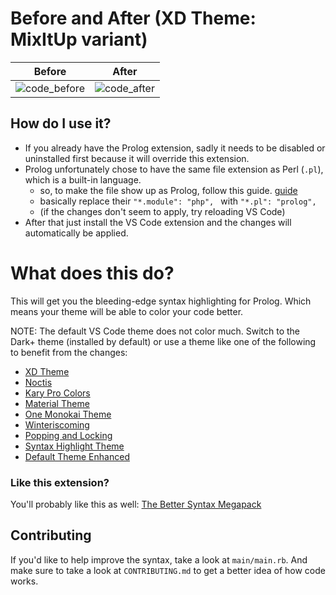 # Before and After (XD Theme: MixItUp variant)
Before                     | After 
:-------------------------:|:-------------------------:
![code_before](https://user-images.githubusercontent.com/17692058/140219985-df9f82a2-e3bf-4c18-b9b6-abca88d44733.png) | ![code_after](https://user-images.githubusercontent.com/17692058/140220023-cd68f0fd-146c-4af0-bd47-4bf85c4ee2b4.png)

## How do I use it?
- If you already have the Prolog extension, sadly it needs to be disabled or uninstalled first because it will override this extension.
- Prolog unfortunately chose to have the same file extension as Perl (`.pl`), which is a built-in language.
  - so, to make the file show up as Prolog, follow this guide. [guide](https://www.gyanblog.com/vscode/visual-studio-code-associate-file-extensions-language/)
  - basically replace their `"*.module": "php", ` with `"*.pl": "prolog", `
  - (if the changes don't seem to apply, try reloading VS Code)
- After that just install the VS Code extension and the changes will automatically be applied.


# What does this do?
This will get you the bleeding-edge syntax highlighting for Prolog. Which means your theme will be able to color your code better.

NOTE: The default VS Code theme does not color much. Switch to the Dark+ theme (installed by default) or use a theme like one of the following to benefit from the changes:
- [XD Theme](https://marketplace.visualstudio.com/items?itemName=jeff-hykin.xd-theme)
- [Noctis](https://marketplace.visualstudio.com/items?itemName=liviuschera.noctis)
- [Kary Pro Colors](https://marketplace.visualstudio.com/items?itemName=karyfoundation.theme-karyfoundation-themes)
- [Material Theme](https://marketplace.visualstudio.com/items?itemName=Equinusocio.vsc-material-theme)
- [One Monokai Theme](https://marketplace.visualstudio.com/items?itemName=azemoh.one-monokai)
- [Winteriscoming](https://marketplace.visualstudio.com/items?itemName=johnpapa.winteriscoming)
- [Popping and Locking](https://marketplace.visualstudio.com/items?itemName=hedinne.popping-and-locking-vscode)
- [Syntax Highlight Theme](https://marketplace.visualstudio.com/items?itemName=peaceshi.syntax-highlight)
- [Default Theme Enhanced](https://marketplace.visualstudio.com/items?itemName=ms-vscode.cpptools-themes)

### Like this extension?
You'll probably like this as well: [The Better Syntax Megapack](https://marketplace.visualstudio.com/items?itemName=jeff-hykin.better-syntax)

## Contributing
If you'd like to help improve the syntax, take a look at `main/main.rb`. And make sure to take a look at `CONTRIBUTING.md` to get a better idea of how code works.
